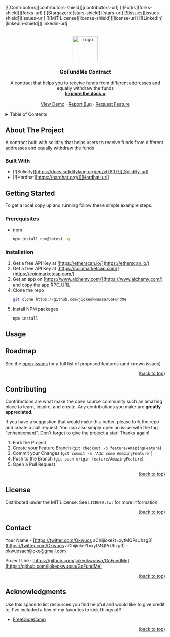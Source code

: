 <a name="readme-top"></a>



<!-- PROJECT SHIELDS -->
[![Contributors][contributors-shield]][contributors-url]
[![Forks][forks-shield]][forks-url]
[![Stargazers][stars-shield]][stars-url]
[![Issues][issues-shield]][issues-url]
[![MIT License][license-shield]][license-url]
[![LinkedIn][linkedin-shield]][linkedin-url]



<!-- PROJECT LOGO -->
<br />
<div align="center">
  <a href="https://github.com/jiokeokwuosa/GoFundMe">
    <img src="images/logo.png" alt="Logo" width="80" height="80">
  </a>

  <h3 align="center">GoFundMe Contract</h3>
  <p align="center">
    A contract that helps you to receive funds from different addresses and equally withdraw the funds
    <br />
    <a href="https://github.com/jiokeokwuosa/GoFundMe"><strong>Explore the docs »</strong></a>
    <br />
    <br />
    <a href="https://github.com/jiokeokwuosa/GoFundMe">View Demo</a>
    ·
    <a href="https://github.com/jiokeokwuosa/GoFundMe/issues">Report Bug</a>
    ·
    <a href="https://github.com/jiokeokwuosa/GoFundMe/issues">Request Feature</a>
  </p>
</div>



<!-- TABLE OF CONTENTS -->
<details>
  <summary>Table of Contents</summary>
  <ol>
    <li>
      <a href="#about-the-project">About The Project</a>
      <ul>
        <li><a href="#built-with">Built With</a></li>
      </ul>
    </li>
    <li>
      <a href="#getting-started">Getting Started</a>
      <ul>
        <li><a href="#prerequisites">Prerequisites</a></li>
        <li><a href="#installation">Installation</a></li>
      </ul>
    </li>
    <li><a href="#usage">Usage</a></li>
    <li><a href="#roadmap">Roadmap</a></li>
    <li><a href="#contributing">Contributing</a></li>
    <li><a href="#license">License</a></li>
    <li><a href="#contact">Contact</a></li>
    <li><a href="#acknowledgments">Acknowledgments</a></li>
  </ol>
</details>



<!-- ABOUT THE PROJECT -->
## About The Project
A contract buitl with solidity that helps users to receive funds from different addresses and equally withdraw the funds


### Built With

* [![Solidity][https://docs.soliditylang.org/en/v0.8.17/]][Solidity-url]
* [![Hardhat][https://hardhat.org/]][Hardhat-url]



<!-- GETTING STARTED -->
## Getting Started

To get a local copy up and running follow these simple example steps.

### Prerequisites

* npm
  ```sh
  npm install npm@latest -g
  ```

### Installation

1. Get a free API Key at [https://etherscan.io/](https://etherscan.io/)
2. Get a free API Key at [https://coinmarketcap.com/](https://coinmarketcap.com/)
3. Get an app on [https://www.alchemy.com/](https://www.alchemy.com/) and copy the app RPC_URL
2. Clone the repo
   ```sh
   git clone https://github.com/jiokeokwuosa/GoFundMe
   ```
3. Install NPM packages
   ```sh
   npm install
   ```

<!-- USAGE EXAMPLES -->
## Usage


<!-- ROADMAP -->
## Roadmap

<!-- - [x] Add Changelog
- [x] Add back to top links
- [ ] Add Additional Templates w/ Examples
- [ ] Add "components" document to easily copy & paste sections of the readme
- [ ] Multi-language Support
    - [ ] Chinese
    - [ ] Spanish -->

See the [open issues](https://github.com/jiokeokwuosa/GoFundMe/issues) for a full list of proposed features (and known issues).

<p align="right">(<a href="#readme-top">back to top</a>)</p>



<!-- CONTRIBUTING -->
## Contributing

Contributions are what make the open source community such an amazing place to learn, inspire, and create. Any contributions you make are **greatly appreciated**.

If you have a suggestion that would make this better, please fork the repo and create a pull request. You can also simply open an issue with the tag "enhancement".
Don't forget to give the project a star! Thanks again!

1. Fork the Project
2. Create your Feature Branch (`git checkout -b feature/AmazingFeature`)
3. Commit your Changes (`git commit -m 'Add some AmazingFeature'`)
4. Push to the Branch (`git push origin feature/AmazingFeature`)
5. Open a Pull Request

<p align="right">(<a href="#readme-top">back to top</a>)</p>



<!-- LICENSE -->
## License

Distributed under the MIT License. See `LICENSE.txt` for more information.

<p align="right">(<a href="#readme-top">back to top</a>)</p>



<!-- CONTACT -->
## Contact

Your Name - [https://twitter.com/Okwuos
aChijioke?t=xytMQPrUhzg3](https://twitter.com/Okwuos
aChijioke?t=xytMQPrUhzg3) - okwuosachijioke@gmail.com

Project Link: [https://github.com/jiokeokwuosa/GoFundMe](https://github.com/jiokeokwuosa/GoFundMe)

<p align="right">(<a href="#readme-top">back to top</a>)</p>



<!-- ACKNOWLEDGMENTS -->
## Acknowledgments

Use this space to list resources you find helpful and would like to give credit to. I've included a few of my favorites to kick things off!

* [FreeCodeCamp](https://www.freecodecamp.org/)


<p align="right">(<a href="#readme-top">back to top</a>)</p>


